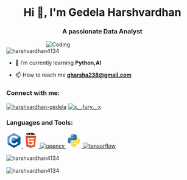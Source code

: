 <h1 align="center">Hi 👋, I'm Gedela Harshvardhan</h1>
<h3 align="center">A passionate Data Analyst</h3>


<img align="right" alt="Coding" width="400" src="https://media1.giphy.com/media/Ll22OhMLAlVDb8UQWe/source.gif">


<p align="left"> <img src="https://komarev.com/ghpvc/?username=harshvardhan4134&label=Profile%20views&color=0e75b6&style=flat" alt="harshvardhan4134" /> </p>

- 🌱 I’m currently learning **Python,AI**

- 📫 How to reach me **gharsha238@gmail.com**

<h3 align="left">Connect with me:</h3>
<p align="left">
<a href="https://linkedin.com/in/harshvardhan-gedela" target="blank"><img align="center" src="https://raw.githubusercontent.com/rahuldkjain/github-profile-readme-generator/master/src/images/icons/Social/linked-in-alt.svg" alt="harshvardhan-gedela" height="30" width="40" /></a>
<a href="https://instagram.com/x._.fury._.x" target="blank"><img align="center" src="https://raw.githubusercontent.com/rahuldkjain/github-profile-readme-generator/master/src/images/icons/Social/instagram.svg" alt="x._.fury._.x" height="30" width="40" /></a>
</p>

<h3 align="left">Languages and Tools:</h3>
<p align="left"> <a href="https://www.cprogramming.com/" target="_blank" rel="noreferrer"> <img src="https://raw.githubusercontent.com/devicons/devicon/master/icons/c/c-original.svg" alt="c" width="40" height="40"/> </a> <a href="https://www.w3.org/html/" target="_blank" rel="noreferrer"> <img src="https://raw.githubusercontent.com/devicons/devicon/master/icons/html5/html5-original-wordmark.svg" alt="html5" width="40" height="40"/> </a> <a href="https://opencv.org/" target="_blank" rel="noreferrer"> <img src="https://www.vectorlogo.zone/logos/opencv/opencv-icon.svg" alt="opencv" width="40" height="40"/> </a> <a href="https://www.python.org" target="_blank" rel="noreferrer"> <img src="https://raw.githubusercontent.com/devicons/devicon/master/icons/python/python-original.svg" alt="python" width="40" height="40"/> </a> <a href="https://www.tensorflow.org" target="_blank" rel="noreferrer"> <img src="https://www.vectorlogo.zone/logos/tensorflow/tensorflow-icon.svg" alt="tensorflow" width="40" height="40"/> </a> </p>

<p><img align="center" src="https://github-readme-stats.vercel.app/api/top-langs?username=harshvardhan4134&show_icons=true&locale=en&layout=compact" alt="harshvardhan4134" /></p>

<p><img align="center" src="https://github-readme-streak-stats.herokuapp.com/?user=harshvardhan4134&" alt="harshvardhan4134" /></p>
